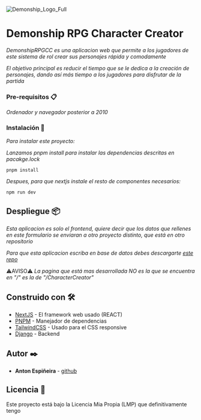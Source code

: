 ![Demonship_Logo_Full](https://github.com/user-attachments/assets/07e1ab5f-af7b-4f53-af32-c72e7abfbb0f)
# Demonship RPG Character Creator


_DemonshipRPGCC es una aplicacion web que permite a los jugadores de este sistema de rol crear sus personajes rápida y comodamente_

_El objetivo principal es reducir el tiempo que se le dedica a la creación de personajes, dando así más tiempo a los jugadores para disfrutar de la partida_

### Pre-requisitos 📋

_Ordenador y navegador posterior a 2010_


### Instalación 🔧

_Para instalar este proyecto:_

_Lanzamos pnpm install para instalar las dependencias descritas en pacakge.lock_

```
pnpm install
```

_Despues, para que nextjs instale el resto de componentes necesarios:_

```
npm run dev
```


## Despliegue 📦

_Esta aplicacion es solo el frontend, quiere decir que los datos que rellenes en este formulario se enviaran a otro proyecto distinto, que está en otro repositorio_

_Para que esta aplicacion escriba en base de datos debes descargarte [este repo](https://github.com/antoin0/TFC-Back)_

⚠️AVISO⚠️ _La pagina que está mas desarrollada NO es la que se encuentra en "/" es la de "/CharacterCreator"_




## Construido con 🛠️

* [NextJS](https://nextjs.org/) - El framework web usado (REACT)
* [PNPM](https://pnpm.io/es/) - Manejador de dependencias
* [TailwindCSS](https://tailwindcss.com/) - Usado para el CSS responsive
* [Django](https://www.djangoproject.com/) - Backend 


## Autor ✒️

* **Anton Espiñeira** - [github](https://github.com/antoin0)


## Licencia 📄

Este proyecto está bajo la Licencia Mia Propia (LMP) que definitivamente tengo
